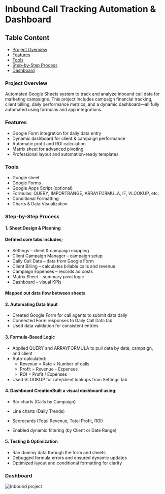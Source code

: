 # Inbound Call Tracking  Automation & Dashboard

## Table Content

- [Project Overview](#project-overview)
- [Features](#features)
- [Tools](#tools)
- [Step-by-Step Process](#step-by-step-process)
- [Dashboard](#dashboard)

### Project Overview

Automated Google Sheets system to track and analyze inbound call data for marketing campaigns. This project includes campaign financial tracking, client billing, daily performance metrics, and a dynamic dashboard—all fully automated using formulas and app integrations.

### Features
 
 - Google Form integration for daily data entry
 - Dynamic dashboard for client & campaign performance
 - Automatic profit and ROI calculation
 - Matrix sheet for advanced pivoting
 - Professional layout and automation-ready templates

### Tools

- Google sheet
- Google Forms
- Google Apps Script (optional)
- Formulas: QUERY, IMPORTRANGE, ARRAYFORMULA, IF, VLOOKUP, etc.
- Conditional Formatting
- Charts & Data Visualization

  
###  Step-by-Step Process

#### 1. Sheet Design & Planning
 #### Defined core tabs includes;

- Settings – client & campaign mapping
- Client Campaign Manager – campaign setup
- Daily Call Data – data from Google Form
- Client Billing – calculates billable calls and revenue
- Campaign Expenses – records ad costs
- Matrix Sheet – summary pivot logic
- Dashboard – visual KPIs
#### Mapped out data flow between sheets

#### 2. Automating Data Input

- Created Google Form for call agents to submit data daily
- Connected Form responses to Daily Call Data tab
- Used data validation for consistent entries


#### 3. Formula-Based Logic

- Applied QUERY and ARRAYFORMULA to pull data by date, campaign, and client
- Auto-calculated:
  - Revenue = Rate × Number of calls
  - Profit = Revenue - Expenses
  - ROI = Profit / Expenses
- Used VLOOKUP for rate/client lookups from Settings tab

  
#### 4. Dashboard CreationBuilt a visual dashboard using:

- Bar charts (Calls by Campaign)
- Line charts (Daily Trends)
- Scorecards (Total Revenue, Total Profit, ROI)

- Enabled dynamic filtering (by Client or Date Range)

#### 5. Testing & Optimization

- Ran dummy data through the form and sheets
- Debugged formula errors and ensured dynamic updates
- Optimized layout and conditional formatting for clarity



### Dashboard

![Inbound project](https://github.com/user-attachments/assets/3ca914b8-ba11-4afa-898d-3f23d2990889)
